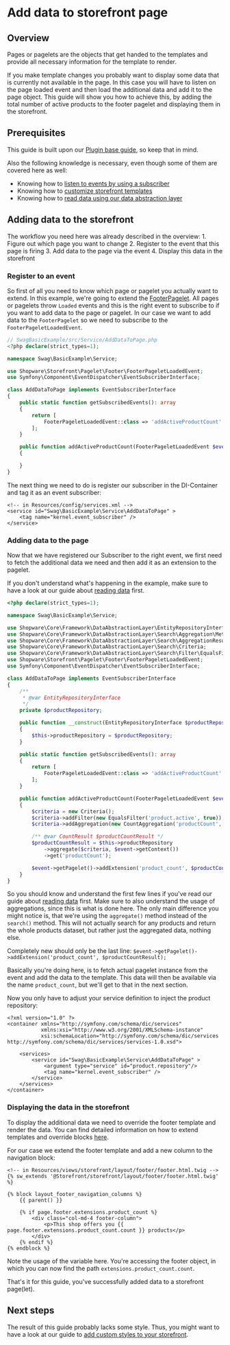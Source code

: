 # Add data to storefront page

## Overview

Pages or pagelets are the objects that get handed to the templates and provide all necessary information for the template to render.

If you make template changes you probably want to display some data that is currently not available in the page. In this case you will have to listen on the page loaded event and then load the additional data and add it to the page object. This guide will show you how to achieve this, by adding the total number of active products to the footer pagelet and displaying them in the storefront.

## Prerequisites

This guide is built upon our [Plugin base guide](../plugin-base-guide.md), so keep that in mind.

Also the following knowledge is necessary, even though some of them are covered here as well:

* Knowing how to [listen to events by using a subscriber](../plugin-fundamentals/listening-to-events.md)
* Knowing how to [customize storefront templates](./customize-templates.md)
* Knowing how to [read data using our data abstraction layer](../framework/data-handling/reading-data.md)

## Adding data to the storefront

The workflow you need here was already described in the overview: 1. Figure out which page you want to change 2. Register to the event that this page is firing 3. Add data to the page via the event 4. Display this data in the storefront

### Register to an event

So first of all you need to know which page or pagelet you actually want to extend. In this example, we're going to extend the [FooterPagelet](https://github.com/shopware/platform/blob/master/src/Storefront/Pagelet/Footer/FooterPagelet.php). All pages or pagelets throw `Loaded` events and this is the right event to subscribe to if you want to add data to the page or pagelet. In our case we want to add data to the `FooterPagelet` so we need to subscribe to the `FooterPageletLoadedEvent`.

```php
// SwagBasicExample/src/Service/AddDataToPage.php
<?php declare(strict_types=1);

namespace Swag\BasicExample\Service;

use Shopware\Storefront\Pagelet\Footer\FooterPageletLoadedEvent;
use Symfony\Component\EventDispatcher\EventSubscriberInterface;

class AddDataToPage implements EventSubscriberInterface
{
    public static function getSubscribedEvents(): array
    {
        return [
            FooterPageletLoadedEvent::class => 'addActiveProductCount'
        ];
    }

    public function addActiveProductCount(FooterPageletLoadedEvent $event): void
    {

    }
}
```

The next thing we need to do is register our subscriber in the DI-Container and tag it as an event subscriber:

```markup
<!-- in Resources/config/services.xml -->
<service id="Swag\BasicExample\Service\AddDataToPage" >
    <tag name="kernel.event_subscriber" />
</service>
```

### Adding data to the page

Now that we have registered our Subscriber to the right event, we first need to fetch the additional data we need and then add it as an extension to the pagelet.

If you don't understand what's happening in the example, make sure to have a look at our guide about [reading data](../framework/data-handling/reading-data.md) first.

```php
<?php declare(strict_types=1);

namespace Swag\BasicExample\Service;

use Shopware\Core\Framework\DataAbstractionLayer\EntityRepositoryInterface;
use Shopware\Core\Framework\DataAbstractionLayer\Search\Aggregation\Metric\CountAggregation;
use Shopware\Core\Framework\DataAbstractionLayer\Search\AggregationResult\Metric\CountResult;
use Shopware\Core\Framework\DataAbstractionLayer\Search\Criteria;
use Shopware\Core\Framework\DataAbstractionLayer\Search\Filter\EqualsFilter;
use Shopware\Storefront\Pagelet\Footer\FooterPageletLoadedEvent;
use Symfony\Component\EventDispatcher\EventSubscriberInterface;

class AddDataToPage implements EventSubscriberInterface
{
    /**
     * @var EntityRepositoryInterface
     */
    private $productRepository;

    public function __construct(EntityRepositoryInterface $productRepository)
    {
        $this->productRepository = $productRepository;
    }

    public static function getSubscribedEvents(): array
    {
        return [
            FooterPageletLoadedEvent::class => 'addActiveProductCount'
        ];
    }

    public function addActiveProductCount(FooterPageletLoadedEvent $event): void
    {
        $criteria = new Criteria();
        $criteria->addFilter(new EqualsFilter('product.active', true));
        $criteria->addAggregation(new CountAggregation('productCount', 'product.id'));

        /** @var CountResult $productCountResult */
        $productCountResult = $this->productRepository
            ->aggregate($criteria, $event->getContext())
            ->get('productCount');

        $event->getPagelet()->addExtension('product_count', $productCountResult);
    }
}
```

So you should know and understand the first few lines if you've read our guide about [reading data](../framework/data-handling/reading-data.md) first.
Make sure to also understand the usage of aggregations, since this is what is done here.
The only main difference you might notice is, that we're using the `aggregate()` method instead of the `search()` method.
This will not actually search for any products and return the whole products dataset, but rather just the aggregated data, nothing else.

Completely new should only be the last line: `$event->getPagelet()->addExtension('product_count', $productCountResult);`

Basically you're doing here, is to fetch actual pagelet instance from the event and add the data to the template. This data will then be available via the name `product_count`, but we'll get to that in the next section.

Now you only have to adjust your service definition to inject the product repository:

```markup
<?xml version="1.0" ?>
<container xmlns="http://symfony.com/schema/dic/services"
           xmlns:xsi="http://www.w3.org/2001/XMLSchema-instance"
           xsi:schemaLocation="http://symfony.com/schema/dic/services http://symfony.com/schema/dic/services/services-1.0.xsd">

    <services>
        <service id="Swag\BasicExample\Service\AddDataToPage" >
            <argument type="service" id="product.repository"/>
            <tag name="kernel.event_subscriber" />
        </service>
    </services>
</container>
```

### Displaying the data in the storefront

To display the additional data we need to override the footer template and render the data.
You can find detailed information on how to extend templates and override blocks [here](./customize-templates.md).

For our case we extend the footer template and add a new column to the navigation block:

```text
<!-- in Resources/views/storefront/layout/footer/footer.html.twig -->
{% sw_extends '@Storefront/storefront/layout/footer/footer.html.twig' %}

{% block layout_footer_navigation_columns %}
    {{ parent() }}

    {% if page.footer.extensions.product_count %}
        <div class="col-md-4 footer-column">
            <p>This shop offers you {{ page.footer.extensions.product_count.count }} products</p>
        </div>
    {% endif %}
{% endblock %}
```

Note the usage of the variable here. You're accessing the footer object, in which you can now find the path `extensions.product_count.count`.

That's it for this guide, you've successfully added data to a storefront page\(let\).

## Next steps

The result of this guide probably lacks some style.
Thus, you might want to have a look at our guide to [add custom styles to your storefront](./add-custom-styling.md).

